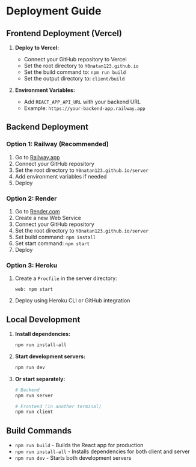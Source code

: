 # Deployment Guide

## Frontend Deployment (Vercel)

1. **Deploy to Vercel:**
   - Connect your GitHub repository to Vercel
   - Set the root directory to `Y0natan123.github.io`
   - Set the build command to: `npm run build`
   - Set the output directory to: `client/build`

2. **Environment Variables:**
   - Add `REACT_APP_API_URL` with your backend URL
   - Example: `https://your-backend-app.railway.app`

## Backend Deployment

### Option 1: Railway (Recommended)
1. Go to [Railway.app](https://railway.app)
2. Connect your GitHub repository
3. Set the root directory to `Y0natan123.github.io/server`
4. Add environment variables if needed
5. Deploy

### Option 2: Render
1. Go to [Render.com](https://render.com)
2. Create a new Web Service
3. Connect your GitHub repository
4. Set the root directory to `Y0natan123.github.io/server`
5. Set build command: `npm install`
6. Set start command: `npm start`
7. Deploy

### Option 3: Heroku
1. Create a `Procfile` in the server directory:
   ```
   web: npm start
   ```
2. Deploy using Heroku CLI or GitHub integration

## Local Development

1. **Install dependencies:**
   ```bash
   npm run install-all
   ```

2. **Start development servers:**
   ```bash
   npm run dev
   ```

3. **Or start separately:**
   ```bash
   # Backend
   npm run server
   
   # Frontend (in another terminal)
   npm run client
   ```

## Build Commands

- `npm run build` - Builds the React app for production
- `npm run install-all` - Installs dependencies for both client and server
- `npm run dev` - Starts both development servers 